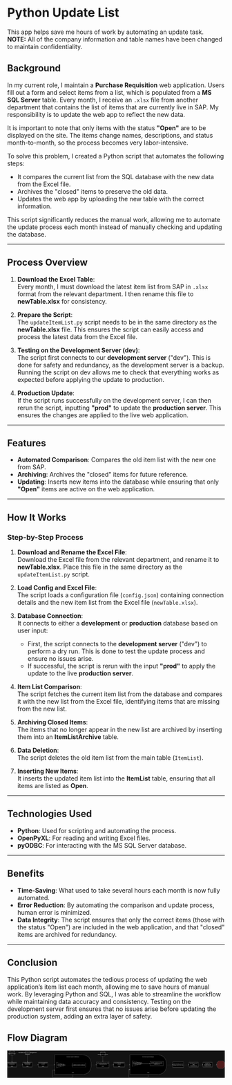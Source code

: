 # Python Update List

This app helps save me hours of work by automating an update task.  
**NOTE:** All of the company information and table names have been changed to maintain confidentiality.

## Background

In my current role, I maintain a **Purchase Requisition** web application. Users fill out a form and select items from a list, which is populated from a **MS SQL Server** table. Every month, I receive an `.xlsx` file from another department that contains the list of items that are currently live in SAP. My responsibility is to update the web app to reflect the new data.

It is important to note that only items with the status **"Open"** are to be displayed on the site. The items change names, descriptions, and status month-to-month, so the process becomes very labor-intensive.

To solve this problem, I created a Python script that automates the following steps:
- It compares the current list from the SQL database with the new data from the Excel file.
- Archives the "closed" items to preserve the old data.
- Updates the web app by uploading the new table with the correct information.

This script significantly reduces the manual work, allowing me to automate the update process each month instead of manually checking and updating the database.

---

## Process Overview

1. **Download the Excel Table**:  
   Every month, I must download the latest item list from SAP in `.xlsx` format from the relevant department. I then rename this file to **newTable.xlsx** for consistency.

2. **Prepare the Script**:  
   The `updateItemList.py` script needs to be in the same directory as the **newTable.xlsx** file. This ensures the script can easily access and process the latest data from the Excel file.

3. **Testing on the Development Server (dev)**:  
   The script first connects to our **development server** ("dev"). This is done for safety and redundancy, as the development server is a backup. Running the script on dev allows me to check that everything works as expected before applying the update to production.

4. **Production Update**:  
   If the script runs successfully on the development server, I can then rerun the script, inputting **"prod"** to update the **production server**. This ensures the changes are applied to the live web application.

---

## Features

- **Automated Comparison**: Compares the old item list with the new one from SAP.
- **Archiving**: Archives the "closed" items for future reference.
- **Updating**: Inserts new items into the database while ensuring that only **"Open"** items are active on the web application.

---

## How It Works

### Step-by-Step Process

1. **Download and Rename the Excel File**:  
   Download the Excel file from the relevant department, and rename it to **newTable.xlsx**. Place this file in the same directory as the `updateItemList.py` script.

2. **Load Config and Excel File**:  
   The script loads a configuration file (`config.json`) containing connection details and the new item list from the Excel file (`newTable.xlsx`).

3. **Database Connection**:  
   It connects to either a **development** or **production** database based on user input:
   - First, the script connects to the **development server** ("dev") to perform a dry run. This is done to test the update process and ensure no issues arise.
   - If successful, the script is rerun with the input **"prod"** to apply the update to the live **production server**.

4. **Item List Comparison**:  
   The script fetches the current item list from the database and compares it with the new list from the Excel file, identifying items that are missing from the new list.

5. **Archiving Closed Items**:  
   The items that no longer appear in the new list are archived by inserting them into an **ItemListArchive** table.

6. **Data Deletion**:  
   The script deletes the old item list from the main table (`ItemList`).

7. **Inserting New Items**:  
   It inserts the updated item list into the **ItemList** table, ensuring that all items are listed as **Open**.

---

## Technologies Used

- **Python**: Used for scripting and automating the process.
- **OpenPyXL**: For reading and writing Excel files.
- **pyODBC**: For interacting with the MS SQL Server database.

---

## Benefits

- **Time-Saving**: What used to take several hours each month is now fully automated.
- **Error Reduction**: By automating the comparison and update process, human error is minimized.
- **Data Integrity**: The script ensures that only the correct items (those with the status "Open") are included in the web application, and that "closed" items are archived for redundancy.

---

## Conclusion

This Python script automates the tedious process of updating the web application’s item list each month, allowing me to save hours of manual work. By leveraging Python and SQL, I was able to streamline the workflow while maintaining data accuracy and consistency. Testing on the development server first ensures that no issues arise before updating the production system, adding an extra layer of safety.

## Flow Diagram
![Flow diagram of how the application works](https://github.com/ToaHeck/Python-Update-List/blob/main/img/updateItemList-Diagram.png)

